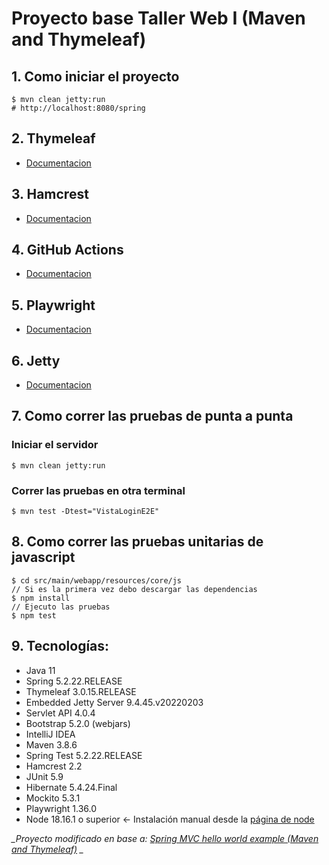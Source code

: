 Proyecto base Taller Web I (Maven and Thymeleaf)
===============================

## 1. Como iniciar el proyecto

```shell
$ mvn clean jetty:run
# http://localhost:8080/spring
```

## 2. Thymeleaf

* [Documentacion](https://www.thymeleaf.org/doc/tutorials/3.0/usingthymeleaf.html)

## 3. Hamcrest

* [Documentacion](https://hamcrest.org/JavaHamcrest/javadoc/2.2/)

## 4. GitHub Actions

* [Documentacion](https://docs.github.com/es/actions/quickstart)

## 5. Playwright

* [Documentacion](https://playwright.dev/java/docs/intro)

## 6. Jetty

* [Documentacion](https://eclipse.dev/jetty/documentation/jetty-9/index.html#maven-and-jetty)

## 7. Como correr las pruebas de punta a punta

### Iniciar el servidor

```shell
$ mvn clean jetty:run
```

### Correr las pruebas en otra terminal

```shell
$ mvn test -Dtest="VistaLoginE2E"
```

## 8. Como correr las pruebas unitarias de javascript

```shell
$ cd src/main/webapp/resources/core/js
// Si es la primera vez debo descargar las dependencias
$ npm install
// Ejecuto las pruebas
$ npm test
```

## 9. Tecnologías:

* Java 11
* Spring 5.2.22.RELEASE
* Thymeleaf 3.0.15.RELEASE
* Embedded Jetty Server 9.4.45.v20220203
* Servlet API 4.0.4
* Bootstrap 5.2.0 (webjars)
* IntelliJ IDEA
* Maven 3.8.6
* Spring Test 5.2.22.RELEASE
* Hamcrest 2.2
* JUnit 5.9
* Hibernate 5.4.24.Final
* Mockito 5.3.1
* Playwright 1.36.0
* Node 18.16.1 o superior <- Instalación manual desde la [página de node](https://nodejs.org/en)

*_Proyecto modificado en base
a: [Spring MVC hello world example (Maven and Thymeleaf)](https://mkyong.com/spring-mvc/spring-mvc-hello-world-example/)
_*